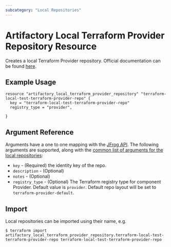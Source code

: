 ```yaml
---
subcategory: "Local Repositories"
---
```

# Artifactory Local Terraform Provider Repository Resource

Creates a local Terraform Provider repository.
Official documentation can be found [here](https://www.jfrog.com/confluence/display/JFROG/Terraform+Repositories).

## Example Usage

```hcl
resource "artifactory_local_terraform_provider_repository" "terraform-local-test-terraform-provider-repo" {
  key = "terraform-local-test-terraform-provider-repo"
  registry_type = "provider",
  
}
```

## Argument Reference

Arguments have a one to one mapping with the [JFrog API](https://www.jfrog.com/confluence/display/RTF/Repository+Configuration+JSON).
The following arguments are supported, along with the [common list of arguments for the local repositories](local.md):

* `key` - (Required) the identity key of the repo.
* `description` - (Optional)
* `notes` - (Optional)
* `registry_type` - (Optional) The Terraform registry type for component Provider. Default value is `provider`.
  Default repo layout will be set to `terraform-provider-default`.


## Import

Local repositories can be imported using their name, e.g.
```
$ terraform import artifactory_local_terraform_provider_repository.terraform-local-test-terraform-provider-repo terraform-local-test-terraform-provider-repo
```
